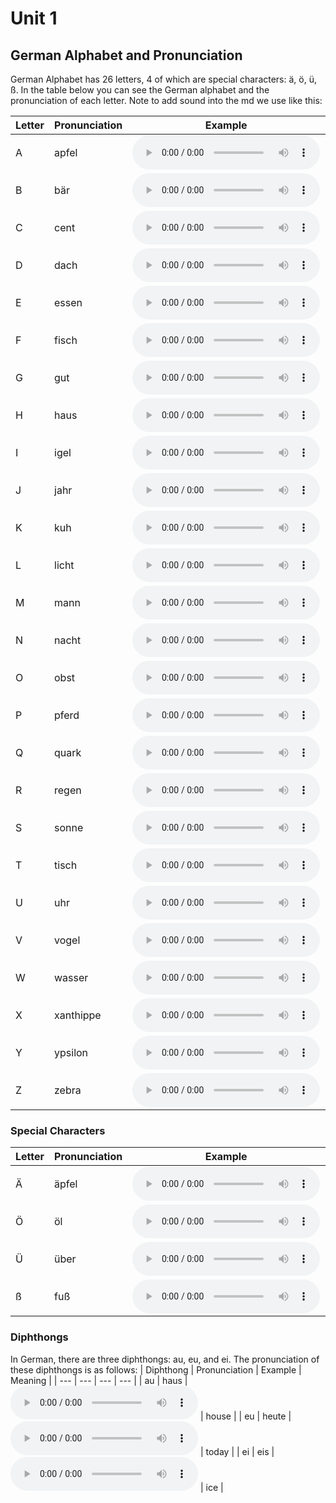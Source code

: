 # Unit 1
## German Alphabet and Pronunciation

German Alphabet has 26 letters, 4 of which are special characters: ä, ö, ü, ß. In the table below you can see the German alphabet and the pronunciation of each letter.
Note to add sound into the md we use like this:

| Letter | Pronunciation | Example | Meaning |
| --- | --- | --- | --- |
| A | apfel | <audio controls><source src="https://translate.google.com/translate_tts?ie=UTF-8&client=tw-ob&q=apfel&tl=de&total=1&idx=0&textlen=5" type="audio/mpeg"></audio> | apple |
| B | bär | <audio controls><source src="https://translate.google.com/translate_tts?ie=UTF-8&client=tw-ob&q=b%C3%A4r&tl=de&total=1&idx=0&textlen=3" type="audio/mpeg"></audio> | bear |
| C | cent | <audio controls><source src="https://translate.google.com/translate_tts?ie=UTF-8&client=tw-ob&q=cent&tl=de&total=1&idx=0&textlen=4" type="audio/mpeg"></audio> | cent |
| D | dach | <audio controls><source src="https://translate.google.com/translate_tts?ie=UTF-8&client=tw-ob&q=dach&tl=de&total=1&idx=0&textlen=4" type="audio/mpeg"></audio> | roof |
| E | essen | <audio controls><source src="https://translate.google.com/translate_tts?ie=UTF-8&client=tw-ob&q=essen&tl=de&total=1&idx=0&textlen=5" type="audio/mpeg"></audio> | eat |
| F | fisch | <audio controls><source src="https://translate.google.com/translate_tts?ie=UTF-8&client=tw-ob&q=fisch&tl=de&total=1&idx=0&textlen=5" type="audio/mpeg"></audio> | fish |
| G | gut | <audio controls><source src="https://translate.google.com/translate_tts?ie=UTF-8&client=tw-ob&q=gut&tl=de&total=1&idx=0&textlen=3" type="audio/mpeg"></audio> | good |
| H | haus | <audio controls><source src="https://translate.google.com/translate_tts?ie=UTF-8&client=tw-ob&q=haus&tl=de&total=1&idx=0&textlen=4" type="audio/mpeg"></audio> | house |
| I | igel | <audio controls><source src="https://translate.google.com/translate_tts?ie=UTF-8&client=tw-ob&q=igel&tl=de&total=1&idx=0&textlen=4" type="audio/mpeg"></audio> | hedgehog |
| J | jahr | <audio controls><source src="https://translate.google.com/translate_tts?ie=UTF-8&client=tw-ob&q=jahr&tl=de&total=1&idx=0&textlen=4" type="audio/mpeg"></audio> | year |
| K | kuh | <audio controls><source src="https://translate.google.com/translate_tts?ie=UTF-8&client=tw-ob&q=kuh&tl=de&total=1&idx=0&textlen=3" type="audio/mpeg"></audio> | cow |
| L | licht | <audio controls><source src="https://translate.google.com/translate_tts?ie=UTF-8&client=tw-ob&q=licht&tl=de&total=1&idx=0&textlen=5" type="audio/mpeg"></audio> | light |
| M | mann | <audio controls><source src="https://translate.google.com/translate_tts?ie=UTF-8&client=tw-ob&q=mann&tl=de&total=1&idx=0&textlen=4" type="audio/mpeg"></audio> | man |
| N | nacht | <audio controls><source src="https://translate.google.com/translate_tts?ie=UTF-8&client=tw-ob&q=nacht&tl=de&total=1&idx=0&textlen=5" type="audio/mpeg"></audio> | night |
| O | obst | <audio controls><source src="https://translate.google.com/translate_tts?ie=UTF-8&client=tw-ob&q=obst&tl=de&total=1&idx=0&textlen=4" type="audio/mpeg"></audio> | fruit |
| P | pferd | <audio controls><source src="https://translate.google.com/translate_tts?ie=UTF-8&client=tw-ob&q=pferd&tl=de&total=1&idx=0&textlen=5" type="audio/mpeg"></audio> | horse |
| Q | quark | <audio controls><source src="https://translate.google.com/translate_tts?ie=UTF-8&client=tw-ob&q=quark&tl=de&total=1&idx=0&textlen=5" type="audio/mpeg"></audio> | quark |
| R | regen | <audio controls><source src="https://translate.google.com/translate_tts?ie=UTF-8&client=tw-ob&q=regen&tl=de&total=1&idx=0&textlen=5" type="audio/mpeg"></audio> | rain |
| S | sonne | <audio controls><source src="https://translate.google.com/translate_tts?ie=UTF-8&client=tw-ob&q=sonne&tl=de&total=1&idx=0&textlen=5" type="audio/mpeg"></audio> | sun |
| T | tisch | <audio controls><source src="https://translate.google.com/translate_tts?ie=UTF-8&client=tw-ob&q=tisch&tl=de&total=1&idx=0&textlen=5" type="audio/mpeg"></audio> | table |
| U | uhr | <audio controls><source src="https://translate.google.com/translate_tts?ie=UTF-8&client=tw-ob&q=uhr&tl=de&total=1&idx=0&textlen=3" type="audio/mpeg"></audio> | clock |
| V | vogel | <audio controls><source src="https://translate.google.com/translate_tts?ie=UTF-8&client=tw-ob&q=vogel&tl=de&total=1&idx=0&textlen=5" type="audio/mpeg"></audio> | bird |
| W | wasser | <audio controls><source src="https://translate.google.com/translate_tts?ie=UTF-8&client=tw-ob&q=wasser&tl=de&total=1&idx=0&textlen=6" type="audio/mpeg"></audio> | water |
| X | xanthippe | <audio controls><source src="https://translate.google.com/translate_tts?ie=UTF-8&client=tw-ob&q=xanthippe&tl=de&total=1&idx=0&textlen=9" type="audio/mpeg"></audio> | xanthippe |
| Y | ypsilon | <audio controls><source src="https://translate.google.com/translate_tts?ie=UTF-8&client=tw-ob&q=ypsilon&tl=de&total=1&idx=0&textlen=7" type="audio/mpeg"></audio> | ypsilon |
| Z | zebra | <audio controls><source src="https://translate.google.com/translate_tts?ie=UTF-8&client=tw-ob&q=zebra&tl=de&total=1&idx=0&textlen=5" type="audio/mpeg"></audio> | zebra |

### Special Characters
| Letter | Pronunciation | Example | Meaning |
| --- | --- | --- | --- |
| Ä | äpfel | <audio controls><source src="https://translate.google.com/translate_tts?ie=UTF-8&client=tw-ob&q=%C3%A4pfel&tl=de&total=1&idx=0&textlen=6" type="audio/mpeg"></audio> | apples |
| Ö | öl | <audio controls><source src="https://translate.google.com/translate_tts?ie=UTF-8&client=tw-ob&q=%C3%B6l&tl=de&total=1&idx=0&textlen=3" type="audio/mpeg"></audio> | oil |
| Ü | über | <audio controls><source src="https://translate.google.com/translate_tts?ie=UTF-8&client=tw-ob&q=%C3%BCber&tl=de&total=1&idx=0&textlen=5" type="audio/mpeg"></audio> | over |
| ß | fuß | <audio controls><source src="https://translate.google.com/translate_tts?ie=UTF-8&client=tw-ob&q=fu%C3%9F&tl=de&total=1&idx=0&textlen=3" type="audio/mpeg"></audio> | foot |

### Diphthongs
In German, there are three diphthongs: au, eu, and ei. The pronunciation of these diphthongs is as follows:
| Diphthong | Pronunciation | Example | Meaning |
| --- | --- | --- | --- |
| au | haus | <audio controls><source src="https://translate.google.com/translate_tts?ie=UTF-8&client=tw-ob&q=haus&tl=de&total=1&idx=0&textlen=4" type="audio/mpeg"></audio> | house |
| eu | heute | <audio controls><source src="https://translate.google.com/translate_tts?ie=UTF-8&client=tw-ob&q=heute&tl=de&total=1&idx=0&textlen=5" type="audio/mpeg"></audio> | today |
| ei | eis | <audio controls><source src="https://translate.google.com/translate_tts?ie=UTF-8&client=tw-ob&q=eis&tl=de&total=1&idx=0&textlen=3" type="audio/mpeg"></audio> | ice |
